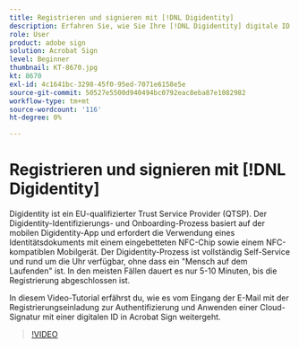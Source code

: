 ```yaml
---
title: Registrieren und signieren mit [!DNL Digidentity]
description: Erfahren Sie, wie Sie Ihre [!DNL Digidentity] digitale ID mit Acrobat Sign
role: User
product: adobe sign
solution: Acrobat Sign
level: Beginner
thumbnail: KT-8670.jpg
kt: 8670
exl-id: 4c1641bc-3298-45f0-95ed-7071e6158e5e
source-git-commit: 50527e5500d940494bc0792eac8eba87e1082982
workflow-type: tm+mt
source-wordcount: '116'
ht-degree: 0%

---
```


# Registrieren und signieren mit [!DNL Digidentity]

Digidentity ist ein EU-qualifizierter Trust Service Provider (QTSP). Der Digidentity-Identifizierungs- und Onboarding-Prozess basiert auf der mobilen Digidentity-App und erfordert die Verwendung eines Identitätsdokuments mit einem eingebetteten NFC-Chip sowie einem NFC-kompatiblen Mobilgerät. Der Digidentity-Prozess ist vollständig Self-Service und rund um die Uhr verfügbar, ohne dass ein &quot;Mensch auf dem Laufenden&quot; ist. In den meisten Fällen dauert es nur 5-10 Minuten, bis die Registrierung abgeschlossen ist.

In diesem Video-Tutorial erfährst du, wie es vom Eingang der E-Mail mit der Registrierungseinladung zur Authentifizierung und Anwenden einer Cloud-Signatur mit einer digitalen ID in Acrobat Sign weitergeht.

>[!VIDEO](https://video.tv.adobe.com/v/336991?hidetitle=true)
